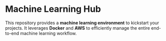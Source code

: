 # **Machine Learning Hub**

This repository provides a **machine learning environment** to kickstart your projects. It leverages **Docker** and **AWS** to efficiently manage the entire end-to-end machine learning workflow.
